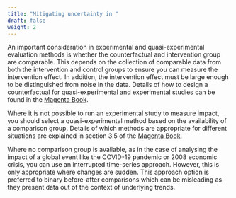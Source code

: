 ```yaml
---
title: "Mitigating uncertainty in "
draft: false
weight: 2
---
```


An important consideration in experimental and quasi-experimental evaluation methods is whether the counterfactual and intervention group are comparable. This depends on the collection of comparable data from both the intervention and control groups to ensure you can measure the intervention effect. In addition, the intervention effect must be large enough to be distinguished from noise in the data. Details of how to design a counterfactual for quasi-experimental and experimental studies can be found in the [Magenta Book](https://www.gov.uk/government/publications/the-magenta-book).

Where it is not possible to run an experimental study to measure impact, you should select a quasi-experimental method based on the availability of a comparison group. Details of which methods are appropriate for different situations are explained in section 3.5 of the [Magenta Book](https://www.gov.uk/government/publications/the-magenta-book).

Where no comparison group is available, as in the case of analysing the impact of a global event like the COVID-19 pandemic or 2008 economic crisis, you can use an interrupted time-series approach. However, this is only appropriate where changes are sudden. This approach option is preferred to binary before-after comparisons which can be misleading as they present data out of the context of underlying trends.


